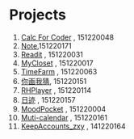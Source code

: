 # Projects

1. [Calc For Coder](https://github.com/LeBW/Calc-For-Coder.git) , 151220048
1. [Note](https://github.com/zx8054/Note.git),151220171
1. [Readit](https://github.com/brucewayne0/myReadit.git) , 151220031
1. [MyCloset](https://github.com/rubychen0611/MyCloset.git) , 151220017
1. [TimeFarm](https://github.com/triumphalLiu/TimeFarm.git) , 151220063
1. [你画我猜](https://github.com/AlexYinHan/Let-s-Draw.git), 151220151
1. [RHPlayer](https://github.com/RailgunHamster/RHPlayer.git) , 151220114
1. [日迹](https://github.com/asinmhk/DayRecorder.git) , 151220157
1. [MoodPocket](https://github.com/zengbingjie/MoodPocket.git) , 151220004
1. [Muti-calendar](https://github.com/nimrodzhang/Muti-calendar.git) , 151220161
1. [KeepAccounts_zxy](https://github.com/ZhuXiuyu/KeepAccunts_zxy) , 141220164
